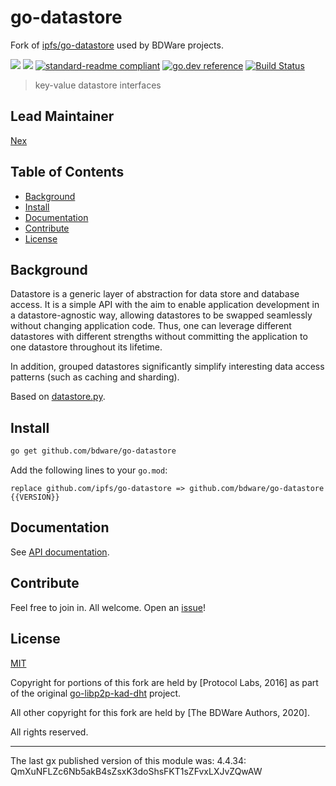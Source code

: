 # go-datastore

Fork of [ipfs/go-datastore](https://github.com/ipfs/go-datastore) used by BDWare projects.

[![](https://img.shields.io/badge/made%20by-Protocol%20Labs-blue.svg?style=flat-square)](http://ipn.io)
[![](https://img.shields.io/badge/project-BDWare-red.svg?style=flat-square)](http://bdware.org/)
[![standard-readme compliant](https://img.shields.io/badge/standard--readme-OK-green.svg?style=flat-square)](https://github.com/RichardLitt/standard-readme)
[![go.dev reference](https://img.shields.io/badge/go.dev-reference-007d9c?logo=go&logoColor=white&style=flat-square)](https://pkg.go.dev/github.com/bdware/go-datastore)
[![Build Status](https://travis-ci.com/BDWare/go-datastore.svg?branch=master)](https://travis-ci.com/BDWare/go-datastore)

> key-value datastore interfaces

## Lead Maintainer

[Nex](https://github.com/NexZhu)

## Table of Contents

- [Background](#background)
- [Install](#install)
- [Documentation](#documentation)
- [Contribute](#contribute)
- [License](#license)

## Background

Datastore is a generic layer of abstraction for data store and database access. It is a simple API with the aim to enable application development in a datastore-agnostic way, allowing datastores to be swapped seamlessly without changing application code. Thus, one can leverage different datastores with different strengths without committing the application to one datastore throughout its lifetime.

In addition, grouped datastores significantly simplify interesting data access patterns (such as caching and sharding).

Based on [datastore.py](https://github.com/datastore/datastore).

## Install

```sh
go get github.com/bdware/go-datastore
```

Add the following lines to your `go.mod`:
```
replace github.com/ipfs/go-datastore => github.com/bdware/go-datastore {{VERSION}}
```

## Documentation

See [API documentation](https://pkg.go.dev/github.com/bdware/go-datastore).


## Contribute

Feel free to join in. All welcome. Open an [issue](https://github.com/BDWare/go-datastore/issues)!

## License

[MIT](LICENSE)

Copyright for portions of this fork are held by [Protocol Labs, 2016] as part of the original [go-libp2p-kad-dht](https://github.com/libp2p/go-libp2p-kad-dht) project.

All other copyright for this fork are held by [The BDWare Authors, 2020].

All rights reserved.

---

The last gx published version of this module was: 4.4.34: QmXuNFLZc6Nb5akB4sZsxK3doShsFKT1sZFvxLXJvZQwAW
